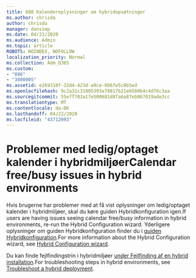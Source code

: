```yaml
---
title: 608 Kalenderoplysninger om hybridopsætninger
ms.author: chrisda
author: chrisda
manager: dansimp
ms.date: 04/21/2020
ms.audience: Admin
ms.topic: article
ROBOTS: NOINDEX, NOFOLLOW
localization_priority: Normal
ms.collection: Adm_O365
ms.custom:
- "896"
- "3800005"
ms.assetid: e269310f-32d4-423d-a9ce-0b6fe5c8b5ed
ms.openlocfilehash: 9c2a31c31905393a78817b21e6580b4c4d76c3aa
ms.sourcegitcommit: 55eff703a17e500681d8fa6a87eb067019ade3cc
ms.translationtype: MT
ms.contentlocale: da-DK
ms.lasthandoff: 04/22/2020
ms.locfileid: "43712093"
---
```

# <a name="calendar-freebusy-issues-in-hybrid-environments"></a><span data-ttu-id="8c0a1-102">Problemer med ledig/optaget kalender i hybridmiljøer</span><span class="sxs-lookup"><span data-stu-id="8c0a1-102">Calendar free/busy issues in hybrid environments</span></span>

<span data-ttu-id="8c0a1-103">Hvis brugerne har problemer med at få vist oplysninger om ledig/optaget kalender i hybridmiljøer, skal du køre guiden Hybridkonfiguration igen.</span><span class="sxs-lookup"><span data-stu-id="8c0a1-103">If users are having issues seeing calendar free/busy information in hybrid environments, re-run the Hybrid Configuration wizard.</span></span> <span data-ttu-id="8c0a1-104">Yderligere oplysninger om guiden Hybridkonfiguration finder du i [guiden Hybridkonfiguration](https://go.microsoft.com/fwlink/p/?linkid=528149).</span><span class="sxs-lookup"><span data-stu-id="8c0a1-104">For more information about the Hybrid Configuration wizard, see [Hybrid Configuration wizard](https://go.microsoft.com/fwlink/p/?linkid=528149).</span></span>

<span data-ttu-id="8c0a1-105">Du kan finde fejlfindingstrin i hybridmiljøer [under Fejlfinding af en hybrid installation](https://technet.microsoft.com/library/jj659053.aspx).</span><span class="sxs-lookup"><span data-stu-id="8c0a1-105">For troubleshooting steps in hybrid environments, see [Troubleshoot a hybrid deployment](https://technet.microsoft.com/library/jj659053.aspx).</span></span>
